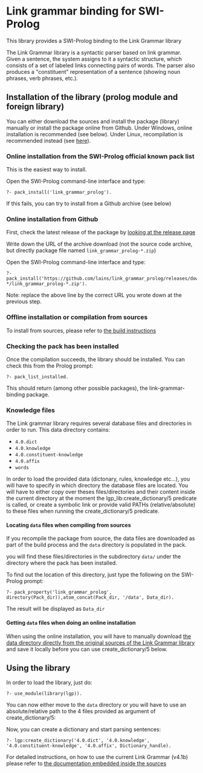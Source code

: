 Link grammar binding for SWI-Prolog
===================================

This library provides a SWI-Prolog binding to the Link Grammar library

The Link Grammar library is a syntactic parser based on link grammar.
Given a sentence, the system assigns to it a syntactic structure, which consists of a set of labeled links connecting pairs of words.
The parser also produces a "constituent" representation of a sentence (showing noun phrases, verb phrases, etc.).

## Installation of the library (prolog module and foreign library)

You can either download the sources and install the package (library) manually or install the package online from Github.
Under Windows, online installation is recommended (see below).
Under Linux, recompilation is recommended instead (see [here](BUILD.md)).

### Online installation from the SWI-Prolog official known pack list

This is the easiest way to install.

Open the SWI-Prolog command-line interface and type:
```
?- pack_install('link_grammar_prolog').
```

If this fails, you can try to install from a Github archive (see below)

### Online installation from Github

First, check the latest release of the package by [looking at the release page](https://github.com/lains/link_grammar_prolog/releases)

Write down the URL of the archive download (not the source code archive, but directly package file named `link_grammar_prolog-*.zip`)

Open the SWI-Prolog command-line interface and type:
```
?- pack_install('https://github.com/lains/link_grammar_prolog/releases/download/link_grammar_prolog-*/link_grammar_prolog-*.zip').
```

Note: replace the above line by the correct URL you wrote down at the previous step.

### Offline installation or compilation from sources

To install from sources, please refer to [the build instructions](BUILD.md)

### Checking the pack has been installed

Once the compilation succeeds, the library should be installed. You can check this from the Prolog prompt:
```
?- pack_list_installed.
```
This should return (among other possible packages), the link-grammar-binding package.

### Knowledge files

The Link grammar library requires several database files and directories in order to run.
This data directory contains:
* `4.0.dict`
* `4.0.knowledge`
* `4.0.constituent-knowledge`
* `4.0.affix`
* `words`

In order to load the provided data (dictonary, rules, knowledge etc...), you will have to specify in which directory the database files are located.
You will have to either copy over theses files/directories and their content inside the current directory at the moment the lgp_lib:create_dictionary/5 predicate is called, or create a symbolic link or provide valid PATHs (relative/absolute) to these files when running the create_dictionary/5 predicate.

#### Locating `data` files when compiling from sources

If you recompile the package from source, the data files are downloaded as part of the build process and the `data` directory is populated in the pack.

you will find these files/directories in the subdirectory `data/` under the directory where the pack has been installed.

To find out the location of this directory, just type the following on the SWI-Prolog prompt:
```
?- pack_property('link_grammar_prolog', directory(Pack_dir)),atom_concat(Pack_dir, '/data', Data_dir).
```

The result will be displayed as `Data_dir`

#### Getting `data` files when doing an online installation

When using the online installation, you will have to manually download [the data directory directly from the original sources of the Link Grammar library](http://www.link.cs.cmu.edu/link/ftp-site/link-grammar/link-4.1b/unix/link-4.1b/data/) and save it locally before you can use create_dictionary/5 below.

## Using the library

In order to load the library, just do:
```
?- use_module(library(lgp)).
```

You can now either move to the `data` directory or you will have to use an absolute/relative path to the 4 files provided as argument of create_dictionary/5:

Now, you can create a dictionary and start parsing sentences:
```
?- lgp:create_dictionary('4.0.dict', '4.0.knowledge', '4.0.constituent-knowledge', '4.0.affix', Dictionary_handle).
```

For detailed instructions, on how to use the current Link Grammar (v4.1b) please refer to
[the documentation embedded inside the sources](patches/4.1b//README.md)
